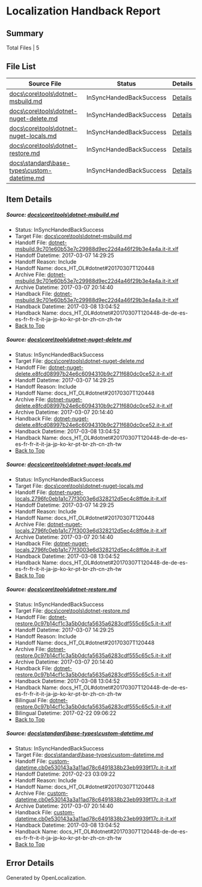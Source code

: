 # <a name='report-top'></a> Localization Handback Report

## Summary
 Total Files | 5

## File List
 Source File | Status | Details 
 ----------- | ------ | ------- 
 [docs\core\tools\dotnet-msbuild.md](https://github.com/dotnet/docs/blob/195664ae6409be02ca132900d9c513a7b412acd4/docs/core/tools/dotnet-msbuild.md) | InSyncHandedBackSuccess | [Details](#a000e49a8672affe5b3bb9bd8a5f7e8095ab0aa977)
 [docs\core\tools\dotnet-nuget-delete.md](https://github.com/dotnet/docs/blob/195664ae6409be02ca132900d9c513a7b412acd4/docs/core/tools/dotnet-nuget-delete.md) | InSyncHandedBackSuccess | [Details](#2ce157e3f32f3e899245e38bb4520b17be3e0b3279)
 [docs\core\tools\dotnet-nuget-locals.md](https://github.com/dotnet/docs/blob/195664ae6409be02ca132900d9c513a7b412acd4/docs/core/tools/dotnet-nuget-locals.md) | InSyncHandedBackSuccess | [Details](#3d8ca57c3c9c25a59b98552784b057182c9100a380)
 [docs\core\tools\dotnet-restore.md](https://github.com/dotnet/docs/blob/195664ae6409be02ca132900d9c513a7b412acd4/docs/core/tools/dotnet-restore.md) | InSyncHandedBackSuccess | [Details](#a55cd932045a59f08146dff367a87eb6fe61f6e586)
 [docs\standard\base-types\custom-datetime.md](https://github.com/dotnet/docs/blob/28625def4199a660fe0ea04ab75f4f65d2e0c9c4/docs/standard/base-types/custom-datetime.md) | InSyncHandedBackSuccess | [Details](#285e4bfd6a53d576ce4538b09a2561065c93e3993336)

## Item Details
##### <a name='a000e49a8672affe5b3bb9bd8a5f7e8095ab0aa977'></a> Source: [docs\core\tools\dotnet-msbuild.md](https://github.com/dotnet/docs/blob/195664ae6409be02ca132900d9c513a7b412acd4/docs/core/tools/dotnet-msbuild.md)
* Status: InSyncHandedBackSuccess
* Target File: [docs\core\tools\dotnet-msbuild.md](https://github.com/dotnet/docs.it-it/blob/9d76840bc4aa866f6ac6b3b926b6212939ba210c/docs/core/tools/dotnet-msbuild.md)
* Handoff File: [dotnet-msbuild.9c701e60b53e7c29988d9ec22d4a46f29b3e4a4a.it-it.xlf](https://github.com/dotnet/docs.handoff/blob/9d0f09a2be7b1f8deb1c923a39dd9a74dac502d6/ol-handoff/dotnet/docs.it-it/master/dotnet-core/dotnet-msbuild.9c701e60b53e7c29988d9ec22d4a46f29b3e4a4a.it-it.xlf)
* Handoff Datetime: 2017-03-07 14:29:25
* Handoff Reason: Include
* Handoff Name: docs_HT_OL#dotnet#20170307T120448
* Archive File: [dotnet-msbuild.9c701e60b53e7c29988d9ec22d4a46f29b3e4a4a.it-it.xlf](https://github.com/dotnet/docs.handoff/blob/ec8b10ab7a9ca37c6cf531f269a1c316cccb537b/ol-archive/dotnet/docs.it-it/master/dotnet-core/dotnet-msbuild.9c701e60b53e7c29988d9ec22d4a46f29b3e4a4a.it-it.xlf)
* Archive Datetime: 2017-03-07 20:14:40
* Handback File: [dotnet-msbuild.9c701e60b53e7c29988d9ec22d4a46f29b3e4a4a.it-it.xlf](https://github.com/dotnet/docs.handback/blob/6f26e881b039e05402aeb0836d21248103edece6/ol-handback/dotnet/docs.it-it/master/dotnet-core/dotnet-msbuild.9c701e60b53e7c29988d9ec22d4a46f29b3e4a4a.it-it.xlf)
* Handback Datetime: 2017-03-08 13:04:52
* Handback Name: docs_HT_OL#dotnet#20170307T120448-de-de-es-es-fr-fr-it-it-ja-jp-ko-kr-pt-br-zh-cn-zh-tw
* [Back to Top](#report-top)

##### <a name='2ce157e3f32f3e899245e38bb4520b17be3e0b3279'></a> Source: [docs\core\tools\dotnet-nuget-delete.md](https://github.com/dotnet/docs/blob/195664ae6409be02ca132900d9c513a7b412acd4/docs/core/tools/dotnet-nuget-delete.md)
* Status: InSyncHandedBackSuccess
* Target File: [docs\core\tools\dotnet-nuget-delete.md](https://github.com/dotnet/docs.it-it/blob/9d76840bc4aa866f6ac6b3b926b6212939ba210c/docs/core/tools/dotnet-nuget-delete.md)
* Handoff File: [dotnet-nuget-delete.e8fcd08997b24e6c6094310b9c271f680dc0ce52.it-it.xlf](https://github.com/dotnet/docs.handoff/blob/9d0f09a2be7b1f8deb1c923a39dd9a74dac502d6/ol-handoff/dotnet/docs.it-it/master/dotnet-core/dotnet-nuget-delete.e8fcd08997b24e6c6094310b9c271f680dc0ce52.it-it.xlf)
* Handoff Datetime: 2017-03-07 14:29:25
* Handoff Reason: Include
* Handoff Name: docs_HT_OL#dotnet#20170307T120448
* Archive File: [dotnet-nuget-delete.e8fcd08997b24e6c6094310b9c271f680dc0ce52.it-it.xlf](https://github.com/dotnet/docs.handoff/blob/ec8b10ab7a9ca37c6cf531f269a1c316cccb537b/ol-archive/dotnet/docs.it-it/master/dotnet-core/dotnet-nuget-delete.e8fcd08997b24e6c6094310b9c271f680dc0ce52.it-it.xlf)
* Archive Datetime: 2017-03-07 20:14:40
* Handback File: [dotnet-nuget-delete.e8fcd08997b24e6c6094310b9c271f680dc0ce52.it-it.xlf](https://github.com/dotnet/docs.handback/blob/6f26e881b039e05402aeb0836d21248103edece6/ol-handback/dotnet/docs.it-it/master/dotnet-core/dotnet-nuget-delete.e8fcd08997b24e6c6094310b9c271f680dc0ce52.it-it.xlf)
* Handback Datetime: 2017-03-08 13:04:52
* Handback Name: docs_HT_OL#dotnet#20170307T120448-de-de-es-es-fr-fr-it-it-ja-jp-ko-kr-pt-br-zh-cn-zh-tw
* [Back to Top](#report-top)

##### <a name='3d8ca57c3c9c25a59b98552784b057182c9100a380'></a> Source: [docs\core\tools\dotnet-nuget-locals.md](https://github.com/dotnet/docs/blob/195664ae6409be02ca132900d9c513a7b412acd4/docs/core/tools/dotnet-nuget-locals.md)
* Status: InSyncHandedBackSuccess
* Target File: [docs\core\tools\dotnet-nuget-locals.md](https://github.com/dotnet/docs.it-it/blob/9d76840bc4aa866f6ac6b3b926b6212939ba210c/docs/core/tools/dotnet-nuget-locals.md)
* Handoff File: [dotnet-nuget-locals.2796fc0eb1a1c77f3003e6d328212d5ec4c8ffde.it-it.xlf](https://github.com/dotnet/docs.handoff/blob/9d0f09a2be7b1f8deb1c923a39dd9a74dac502d6/ol-handoff/dotnet/docs.it-it/master/dotnet-core/dotnet-nuget-locals.2796fc0eb1a1c77f3003e6d328212d5ec4c8ffde.it-it.xlf)
* Handoff Datetime: 2017-03-07 14:29:25
* Handoff Reason: Include
* Handoff Name: docs_HT_OL#dotnet#20170307T120448
* Archive File: [dotnet-nuget-locals.2796fc0eb1a1c77f3003e6d328212d5ec4c8ffde.it-it.xlf](https://github.com/dotnet/docs.handoff/blob/ec8b10ab7a9ca37c6cf531f269a1c316cccb537b/ol-archive/dotnet/docs.it-it/master/dotnet-core/dotnet-nuget-locals.2796fc0eb1a1c77f3003e6d328212d5ec4c8ffde.it-it.xlf)
* Archive Datetime: 2017-03-07 20:14:40
* Handback File: [dotnet-nuget-locals.2796fc0eb1a1c77f3003e6d328212d5ec4c8ffde.it-it.xlf](https://github.com/dotnet/docs.handback/blob/6f26e881b039e05402aeb0836d21248103edece6/ol-handback/dotnet/docs.it-it/master/dotnet-core/dotnet-nuget-locals.2796fc0eb1a1c77f3003e6d328212d5ec4c8ffde.it-it.xlf)
* Handback Datetime: 2017-03-08 13:04:52
* Handback Name: docs_HT_OL#dotnet#20170307T120448-de-de-es-es-fr-fr-it-it-ja-jp-ko-kr-pt-br-zh-cn-zh-tw
* [Back to Top](#report-top)

##### <a name='a55cd932045a59f08146dff367a87eb6fe61f6e586'></a> Source: [docs\core\tools\dotnet-restore.md](https://github.com/dotnet/docs/blob/195664ae6409be02ca132900d9c513a7b412acd4/docs/core/tools/dotnet-restore.md)
* Status: InSyncHandedBackSuccess
* Target File: [docs\core\tools\dotnet-restore.md](https://github.com/dotnet/docs.it-it/blob/9d76840bc4aa866f6ac6b3b926b6212939ba210c/docs/core/tools/dotnet-restore.md)
* Handoff File: [dotnet-restore.0c97b14cf1c3a5b0dcfa5635a6283cdf555c65c5.it-it.xlf](https://github.com/dotnet/docs.handoff/blob/9d0f09a2be7b1f8deb1c923a39dd9a74dac502d6/ol-handoff/dotnet/docs.it-it/master/dotnet-core/dotnet-restore.0c97b14cf1c3a5b0dcfa5635a6283cdf555c65c5.it-it.xlf)
* Handoff Datetime: 2017-03-07 14:29:25
* Handoff Reason: Include
* Handoff Name: docs_HT_OL#dotnet#20170307T120448
* Archive File: [dotnet-restore.0c97b14cf1c3a5b0dcfa5635a6283cdf555c65c5.it-it.xlf](https://github.com/dotnet/docs.handoff/blob/ec8b10ab7a9ca37c6cf531f269a1c316cccb537b/ol-archive/dotnet/docs.it-it/master/dotnet-core/dotnet-restore.0c97b14cf1c3a5b0dcfa5635a6283cdf555c65c5.it-it.xlf)
* Archive Datetime: 2017-03-07 20:14:40
* Handback File: [dotnet-restore.0c97b14cf1c3a5b0dcfa5635a6283cdf555c65c5.it-it.xlf](https://github.com/dotnet/docs.handback/blob/6f26e881b039e05402aeb0836d21248103edece6/ol-handback/dotnet/docs.it-it/master/dotnet-core/dotnet-restore.0c97b14cf1c3a5b0dcfa5635a6283cdf555c65c5.it-it.xlf)
* Handback Datetime: 2017-03-08 13:04:52
* Handback Name: docs_HT_OL#dotnet#20170307T120448-de-de-es-es-fr-fr-it-it-ja-jp-ko-kr-pt-br-zh-cn-zh-tw
* Bilingual File: [dotnet-restore.0c97b14cf1c3a5b0dcfa5635a6283cdf555c65c5.it-it.xlf](https://github.com/dotnet/docs.handback/blob/9e45548cf36c6c4afd19b206910f9dfeaef6526e/ol-handback/dotnet/docs.it-it/master/dotnet-core/dotnet-restore.0c97b14cf1c3a5b0dcfa5635a6283cdf555c65c5.it-it.xlf)
* Bilingual Datetime: 2017-02-22 09:06:22
* [Back to Top](#report-top)

##### <a name='285e4bfd6a53d576ce4538b09a2561065c93e3993336'></a> Source: [docs\standard\base-types\custom-datetime.md](https://github.com/dotnet/docs/blob/28625def4199a660fe0ea04ab75f4f65d2e0c9c4/docs/standard/base-types/custom-datetime.md)
* Status: InSyncHandedBackSuccess
* Target File: [docs\standard\base-types\custom-datetime.md](https://github.com/dotnet/docs.it-it/blob/9d76840bc4aa866f6ac6b3b926b6212939ba210c/docs/standard/base-types/custom-datetime.md)
* Handoff File: [custom-datetime.cb0e530143a3a11ad78c6491838b23eb9939f17c.it-it.xlf](https://github.com/dotnet/docs.handoff/blob/a4b05a01a7323ad939ed0c0b93fa84c9809c8d2e/ol-handoff/dotnet/docs.it-it/master/dotnet-core/custom-datetime.cb0e530143a3a11ad78c6491838b23eb9939f17c.it-it.xlf)
* Handoff Datetime: 2017-02-23 03:09:22
* Handoff Reason: Include
* Handoff Name: docs_HT_OL#dotnet#20170307T120448
* Archive File: [custom-datetime.cb0e530143a3a11ad78c6491838b23eb9939f17c.it-it.xlf](https://github.com/dotnet/docs.handoff/blob/ec8b10ab7a9ca37c6cf531f269a1c316cccb537b/ol-archive/dotnet/docs.it-it/master/dotnet-core/custom-datetime.cb0e530143a3a11ad78c6491838b23eb9939f17c.it-it.xlf)
* Archive Datetime: 2017-03-07 20:14:40
* Handback File: [custom-datetime.cb0e530143a3a11ad78c6491838b23eb9939f17c.it-it.xlf](https://github.com/dotnet/docs.handback/blob/6f26e881b039e05402aeb0836d21248103edece6/ol-handback/dotnet/docs.it-it/master/dotnet-core/custom-datetime.cb0e530143a3a11ad78c6491838b23eb9939f17c.it-it.xlf)
* Handback Datetime: 2017-03-08 13:04:52
* Handback Name: docs_HT_OL#dotnet#20170307T120448-de-de-es-es-fr-fr-it-it-ja-jp-ko-kr-pt-br-zh-cn-zh-tw
* [Back to Top](#report-top)


## Error Details

Generated by OpenLocalization.
